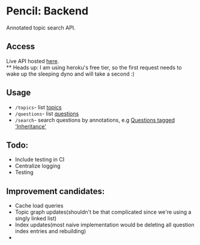 # Pencil: Backend
Annotated topic search API.

## Access
Live API hosted [here](https://lk-pencil-backend.herokuapp.com).  
** Heads up: I am using heroku's free tier, so the first request needs to wake up the sleeping dyno and will take a second :)

## Usage
- `/topics`- list [topics](https://lk-pencil-backend.herokuapp.com/topics)
- `/questions`- list [questions](https://lk-pencil-backend.herokuapp.com/questions)
- `/search`- search questions by annotations, e.g [Questions tagged 'Inheritance'](https://lk-pencil-backend.herokuapp.com/search?q=Inheritance)

## Todo:
- Include testing in CI
- Centralize logging
- Testing

## Improvement candidates:
- Cache load queries
- Topic graph updates(shouldn't be that complicated since we're using a singly linked list)
- Index updates(most naive implementation would be deleting all question index entries and rebuilding)
- 
